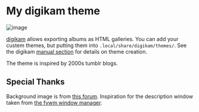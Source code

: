 # My digikam theme

![image](https://github.com/user-attachments/assets/4b1e3e87-15f9-4a04-9697-3c0a95387973)

[digikam](https://www.digikam.org/) allows exporting albums as HTML galleries. 
You can add your custem themes, but putting them into `.local/share/digikam/themes/`. 
See the digikam [manual section](https://docs.digikam.org/fr/post_processing/html_gallery.html) for details on theme creation.

The theme is inspired by 2000s tumblr blogs.

## Special Thanks

Background image is from [this forum](https://trisquel.info/en/forum/old-fashioned-tiled-wallpaper).
Inspiration for the description window taken from [the fvwm window manager](https://www.fvwm.org/).
